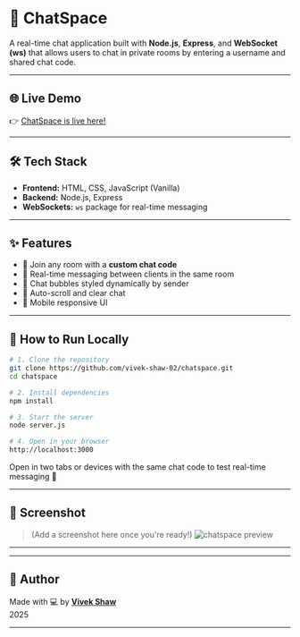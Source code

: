# 💬 ChatSpace

A real-time chat application built with **Node.js**, **Express**, and **WebSocket (ws)** that allows users to chat in private rooms by entering a username and shared chat code.

---

## 🌐 Live Demo

👉 [ChatSpace is live here!](https://chatspace-vd95.onrender.com)

---

## 🛠 Tech Stack

- **Frontend:** HTML, CSS, JavaScript (Vanilla)
- **Backend:** Node.js, Express
- **WebSockets:** `ws` package for real-time messaging

---

## ✨ Features

- 🔐 Join any room with a **custom chat code**
- 💬 Real-time messaging between clients in the same room
- 🧾 Chat bubbles styled dynamically by sender
- 🔄 Auto-scroll and clear chat
- 📱 Mobile responsive UI

---

## 🧪 How to Run Locally

```bash
# 1. Clone the repository
git clone https://github.com/vivek-shaw-02/chatspace.git
cd chatspace

# 2. Install dependencies
npm install

# 3. Start the server
node server.js

# 4. Open in your browser
http://localhost:3000
```

Open in two tabs or devices with the same chat code to test real-time messaging 🔁

---

## 📸 Screenshot

> (Add a screenshot here once you're ready!)
![chatspace preview](./screenshot.png)

---


---

## 🙌 Author

Made with 💻 by **[Vivek Shaw](https://github.com/vivek-shaw-02)**  
2025

---

